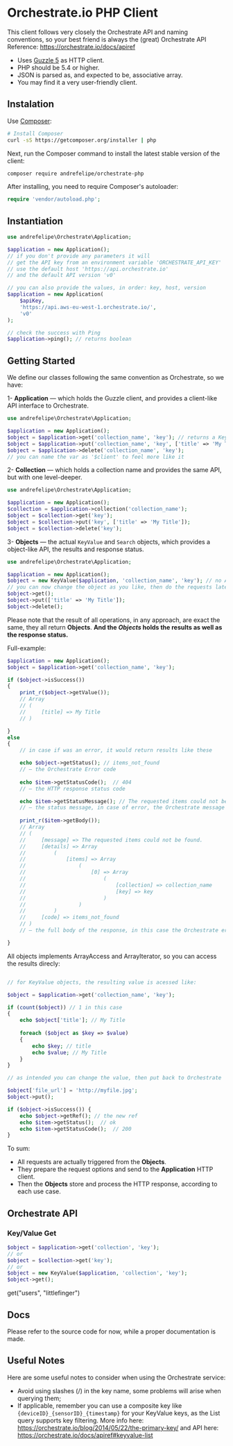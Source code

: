 Orchestrate.io PHP Client
======

This client follows very closely the Orchestrate API and naming conventions, so your best friend is always the (great) Orchestrate API Reference: https://orchestrate.io/docs/apiref

- Uses [Guzzle 5](http://guzzlephp.org/) as HTTP client.
- PHP should be 5.4 or higher.
- JSON is parsed as, and expected to be, associative array.
- You may find it a very user-friendly client.


## Instalation

Use [Composer](http://getcomposer.org):

```bash
# Install Composer
curl -sS https://getcomposer.org/installer | php
```

Next, run the Composer command to install the latest stable version of the client:

```bash
composer require andrefelipe/orchestrate-php
```

After installing, you need to require Composer's autoloader:

```php
require 'vendor/autoload.php';
```


## Instantiation
```php
use andrefelipe\Orchestrate\Application;

$application = new Application();
// if you don't provide any parameters it will 
// get the API key from an environment variable 'ORCHESTRATE_API_KEY'
// use the default host 'https://api.orchestrate.io'
// and the default API version 'v0'

// you can also provide the values, in order: key, host, version
$application = new Application(
    $apiKey,
    'https://api.aws-eu-west-1.orchestrate.io/',
    'v0'
);

// check the success with Ping
$application->ping(); // returns boolean
```

## Getting Started
We define our classes following the same convention as Orchestrate, so we have:

1- **Application** — which holds the Guzzle client, and provides a client-like API interface to Orchestrate.

```php
use andrefelipe\Orchestrate\Application;

$application = new Application();
$object = $application->get('collection_name', 'key'); // returns a KeyValue object
$object = $application->put('collection_name', 'key', ['title' => 'My Title']);
$object = $application->delete('collection_name', 'key');
// you can name the var as '$client' to feel more like it
```

2- **Collection** — which holds a collection name and provides the same API, but with one level-deeper.

```php
use andrefelipe\Orchestrate\Application;

$application = new Application();
$collection = $application->collection('collection_name');
$object = $collection->get('key');
$object = $collection->put('key', ['title' => 'My Title']);
$object = $collection->delete('key');
```

3- **Objects** — the actual `KeyValue` and `Search` objects, which provides a object-like API, the results and response status.

```php
use andrefelipe\Orchestrate\Application;

$application = new Application();
$object = new KeyValue($application, 'collection_name', 'key'); // no API calls yet
// you can now change the object as you like, then do the requests later
$object->get();
$object->put(['title' => 'My Title']);
$object->delete();
```

Please note that the result of all operations, in any approach, are exact the same, they all return **Objects**. **And the *Objects* holds the results as well as the response status.**

Full-example:

```php
$application = new Application();
$object = $application->get('collection_name', 'key');

if ($object->isSuccess())
{
    print_r($object->getValue());
    // Array
    // (
    //     [title] => My Title
    // )

}
else
{
    // in case if was an error, it would return results like these

    echo $object->getStatus(); // items_not_found
    // — the Orchestrate Error code
    
    echo $item->getStatusCode();  // 404
    // — the HTTP response status code

    echo $item->getStatusMessage(); // The requested items could not be found.
    // — the status message, in case of error, the Orchestrate message is used intead of the default HTTP status texts
    
    print_r($item->getBody());
    // Array
    // (
    //     [message] => The requested items could not be found.
    //     [details] => Array
    //         (
    //             [items] => Array
    //                 (
    //                     [0] => Array
    //                         (
    //                             [collection] => collection_name
    //                             [key] => key
    //                         )
    //                 )
    //         )
    //     [code] => items_not_found
    // )
    // — the full body of the response, in this case the Orchestrate error

}

```

All objects implements ArrayAccess and ArrayIterator, so you can access the results direcly:

```php

// for KeyValue objects, the resulting value is acessed like:

$object = $application->get('collection_name', 'key');

if (count($object)) // 1 in this case
{
    echo $object['title']; // My Title
    
    foreach ($object as $key => $value)
    {
        echo $key; // title
        echo $value; // My Title
    }
}

// as intended you can change the value, then put back to Orchestrate

$object['file_url'] = 'http://myfile.jpg';
$object->put();

if ($object->isSuccess()) {
    echo $object->getRef(); // the new ref
    echo $item->getStatus();  // ok
    echo $item->getStatusCode();  // 200
}

```

To sum:
- All requests are actually triggered from the **Objects**.
- They prepare the request options and send to the **Application** HTTP client.
- Then the **Objects** store and process the HTTP response, according to each use case.



## Orchestrate API

### Key/Value Get

```php
$object = $application->get('collection', 'key');
// or
$object = $collection->get('key');
// or
$object = new KeyValue($application, 'collection', 'key');
$object->get();

```


get("users", "littlefinger")

## Docs

Please refer to the source code for now, while a proper documentation is made.



## Useful Notes

Here are some useful notes to consider when using the Orchestrate service:
- Avoid using slashes (/) in the key name, some problems will arise when querying them;
- If applicable, remember you can use a composite key like `{deviceID}_{sensorID}_{timestamp}` for your KeyValue keys, as the List query supports key filtering. More info here: https://orchestrate.io/blog/2014/05/22/the-primary-key/ and API here: https://orchestrate.io/docs/apiref#keyvalue-list